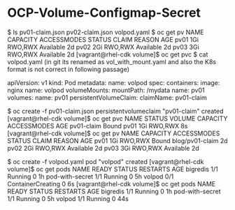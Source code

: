 # OCP-Volume-Configmap-Secret

$ ls
pv01-claim.json pv02-claim.json volpod.yaml
$ oc get pv
NAME CAPACITY ACCESSMODES STATUS CLAIM REASON AGE
pv01 1Gi RWO,RWX Available 2d
pv02 2Gi RWO,RWX Available 2d
pv03 3Gi RWO,RWX Available 2d
[vagrant@rhel-cdk volume]$ oc get pvc
$ cat volpod.yaml (in git its renamed as vol_with_mount.yaml and also the K8s format is not correct in following passage)

apiVersion: v1
kind: Pod
metadata:
name: volpod
spec:
containers:
image: nginx
name: volpod
volumeMounts:
mountPath: /mydata
name: pv01
volumes:
name: pv01
persistentVolumeClaim:
claimName: pv01-claim

$ oc create -f pv01-claim.json
persistentvolumeclaim "pv01-claim" created
[vagrant@rhel-cdk volume]$ oc get pvc
NAME STATUS VOLUME CAPACITY ACCESSMODES AGE
pv01-claim Bound pv01 1Gi RWO,RWX 8s
[vagrant@rhel-cdk volume]$ oc get pv
NAME CAPACITY ACCESSMODES STATUS CLAIM REASON AGE
pv01 1Gi RWO,RWX Bound blog/pv01-claim 2d
pv02 2Gi RWO,RWX Available 2d
pv03 3Gi RWO,RWX Available 2d

$ oc create -f volpod.yaml
pod "volpod" created
[vagrant@rhel-cdk volume]$ oc get pods
NAME READY STATUS RESTARTS AGE
bigredis 1/1 Running 0 1h
pod-with-secret 1/1 Running 0 5h
volpod 0/1 ContainerCreating 0 6s
[vagrant@rhel-cdk volume]$ oc get pods
NAME READY STATUS RESTARTS AGE
bigredis 1/1 Running 0 1h
pod-with-secret 1/1 Running 0 5h
volpod 1/1 Running 0 44s

